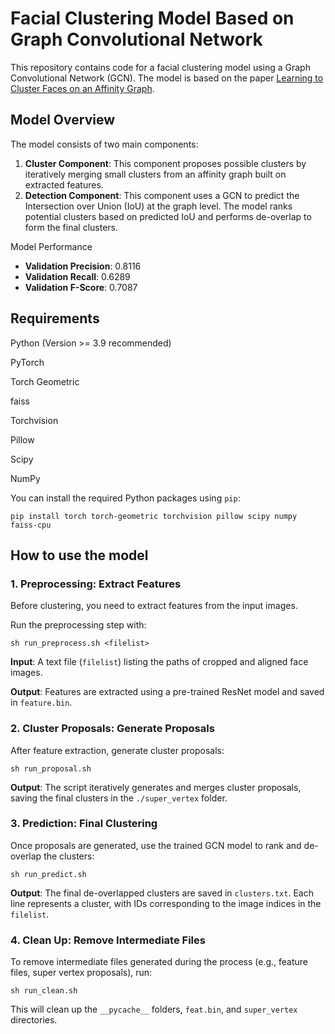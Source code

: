 # Facial Clustering Model Based on Graph Convolutional Network

This repository contains code for a facial clustering model using a Graph Convolutional Network (GCN). The model is based on the paper [Learning to Cluster Faces on an Affinity Graph](https://arxiv.org/abs/1904.02749). 

## Model Overview

The model consists of two main components:

1. **Cluster Component**: This component proposes possible clusters by iteratively merging small clusters from an affinity graph built on extracted features.
2. **Detection Component**: This component uses a GCN to predict the Intersection over Union (IoU) at the graph level. The model ranks potential clusters based on predicted IoU and performs de-overlap to form the final clusters.

Model Performance

- **Validation Precision**: 0.8116
- **Validation Recall**: 0.6289
- **Validation F-Score**: 0.7087

## Requirements

Python (Version >= 3.9 recommended)

PyTorch

Torch Geometric

faiss

Torchvision

Pillow

Scipy

NumPy

You can install the required Python packages using `pip`:

```
pip install torch torch-geometric torchvision pillow scipy numpy faiss-cpu
```

## How to use the model

### 1. Preprocessing: Extract Features

Before clustering, you need to extract features from the input images.

Run the preprocessing step with:

```
sh run_preprocess.sh <filelist>
```

**Input**: A text file (`filelist`) listing the paths of cropped and aligned face images.

**Output**: Features are extracted using a pre-trained ResNet model and saved in `feature.bin`.

### 2. Cluster Proposals: Generate Proposals

After feature extraction, generate cluster proposals:

```
sh run_proposal.sh
```

**Output**: The script iteratively generates and merges cluster proposals, saving the final clusters in the `./super_vertex` folder.

### 3. Prediction: Final Clustering

Once proposals are generated, use the trained GCN model to rank and de-overlap the clusters:

``` 
sh run_predict.sh
```

**Output**: The final de-overlapped clusters are saved in `clusters.txt`. Each line represents a cluster, with IDs corresponding to the image indices in the `filelist`.

### 4. Clean Up: Remove Intermediate Files

To remove intermediate files generated during the process (e.g., feature files, super vertex proposals), run:

```
sh run_clean.sh
```

This will clean up the `__pycache__` folders, `feat.bin`, and `super_vertex` directories.
